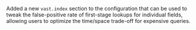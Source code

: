 Added a new `vast.index` section to the configuration that can be
used to tweak the false-positive rate of first-stage lookups for
individual fields, allowing users to optimize the time/space trade-off
for expensive queries.
